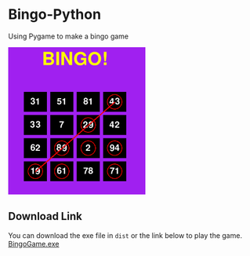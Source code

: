 # Bingo-Python
Using Pygame to make a bingo game

<img src="preview.png" alt="preview" height="300"/>

## Download Link
You can download the exe file in `dist` or the link below to play the game.<br>
[BingoGame.exe](https://github.com/VincentETN/Bingo-Python/raw/main/dist/BingoGame.exe)
